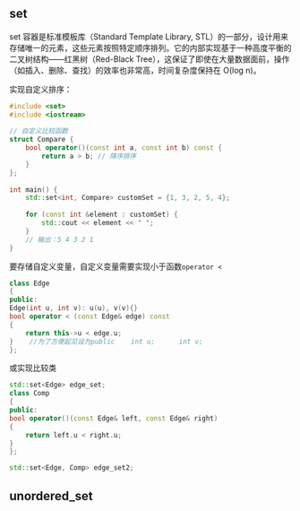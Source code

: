 ## set
set 容器是标准模板库（Standard Template Library, STL）的一部分，设计用来存储唯一的元素，这些元素按照特定顺序排列。它的内部实现基于一种高度平衡的二叉树结构——红黑树（Red-Black Tree），这保证了即使在大量数据面前，操作（如插入、删除、查找）的效率也非常高，时间复杂度保持在 O(log n)。

实现自定义排序：
```c++
#include <set>
#include <iostream>
 
// 自定义比较函数
struct Compare {
    bool operator()(const int a, const int b) const {
        return a > b; // 降序排序
    }
};
 
int main() {
    std::set<int, Compare> customSet = {1, 3, 2, 5, 4};
 
    for (const int &element : customSet) {
        std::cout << element << " ";
    }
    // 输出：5 4 3 2 1
}
```
要存储自定义变量，自定义变量需要实现小于函数`operator < `
```c++
class Edge 
{ 
public: 
Edge(int u, int v): u(u), v(v){}     
bool operator < (const Edge& edge) const    
{ 
    return this->u < edge.u;     
}    //为了方便起见设为public    int u;      int v; 
};
```
或实现比较类
```c++
std::set<Edge> edge_set; 
class Comp 
{ 
public: 
bool operator()(const Edge& left, const Edge& right) 
{         
    return left.u < right.u;     
} 
}; 

std::set<Edge, Comp> edge_set2; 
```
## unordered_set